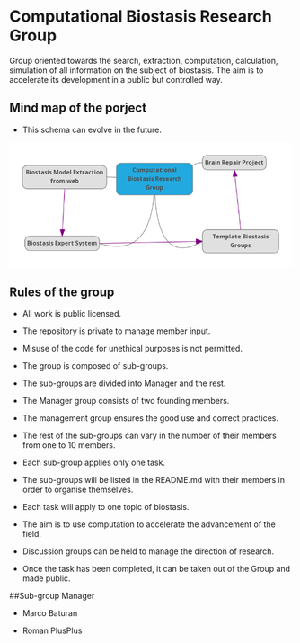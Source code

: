 # Computational Biostasis Research Group
Group oriented towards the search, extraction, computation, calculation, simulation of all information on the subject of biostasis. The aim is to accelerate its development in a public but controlled way.

## Mind map of the porject

- This schema can evolve in the future.
 
![mind map of CBRG](https://github.com/marcobaturan/Computational-Biostasis-Research-Group/blob/main/mindmap_CBRG.png)

## Rules of the group

- All work is public licensed.

- The repository is private to manage member input.

- Misuse of the code for unethical purposes is not permitted.

- The group is composed of sub-groups.

- The sub-groups are divided into Manager and the rest.

- The Manager group consists of two founding members.

- The management group ensures the good use and correct practices.

- The rest of the sub-groups can vary in the number of their members from one to 10 members.

- Each sub-group applies only one task.

- The sub-groups will be listed in the README.md with their members in order to organise themselves.

- Each task will apply to one topic of biostasis.

- The aim is to use computation to accelerate the advancement of the field.

- Discussion groups can be held to manage the direction of research.

- Once the task has been completed, it can be taken out of the Group and made public.

##Sub-group Manager

- Marco Baturan

- Roman PlusPlus
